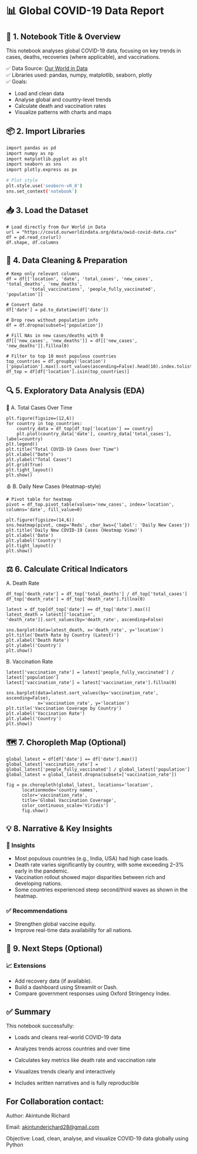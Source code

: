 # 📊 Global COVID-19 Data Report
## 📌 1. Notebook Title & Overview
This notebook analyses global COVID-19 data, focusing on key trends in cases, deaths, recoveries (where applicable), and vaccinations. 

✅ Data Source: [Our World in Data](https://ourworldindata.org/coronavirus)  
✅ Libraries used: pandas, numpy, matplotlib, seaborn, plotly  
✅ Goals:
- Load and clean data
- Analyse global and country-level trends
- Calculate death and vaccination rates
- Visualize patterns with charts and maps

## 📦 2. Import Libraries
```bash
import pandas as pd
import numpy as np
import matplotlib.pyplot as plt
import seaborn as sns
import plotly.express as px

# Plot style
plt.style.use('seaborn-v0_8')
sns.set_context('notebook')
```

## 📥 3. Load the Dataset
```
# Load directly from Our World in Data
url = "https://covid.ourworldindata.org/data/owid-covid-data.csv"
df = pd.read_csv(url)
df.shape, df.columns
```
## 🧹 4. Data Cleaning & Preparation
```
# Keep only relevant columns
df = df[['location', 'date', 'total_cases', 'new_cases', 'total_deaths', 'new_deaths',
         'total_vaccinations', 'people_fully_vaccinated', 'population']]

# Convert date
df['date'] = pd.to_datetime(df['date'])

# Drop rows without population info
df = df.dropna(subset=['population'])

# Fill NAs in new cases/deaths with 0
df[['new_cases', 'new_deaths']] = df[['new_cases', 'new_deaths']].fillna(0)

# Filter to top 10 most populous countries
top_countries = df.groupby('location')['population'].max().sort_values(ascending=False).head(10).index.tolist()
df_top = df[df['location'].isin(top_countries)]
```
## 🔍 5. Exploratory Data Analysis (EDA)
🧵 A. Total Cases Over Time
```
plt.figure(figsize=(12,6))
for country in top_countries:
    country_data = df_top[df_top['location'] == country]
    plt.plot(country_data['date'], country_data['total_cases'], label=country)
plt.legend()
plt.title("Total COVID-19 Cases Over Time")
plt.xlabel("Date")
plt.ylabel("Total Cases")
plt.grid(True)
plt.tight_layout()
plt.show()
```
🩸 B. Daily New Cases (Heatmap-style)
```
# Pivot table for heatmap
pivot = df_top.pivot_table(values='new_cases', index='location', columns='date', fill_value=0)

plt.figure(figsize=(14,6))
sns.heatmap(pivot, cmap='Reds', cbar_kws={'label': 'Daily New Cases'})
plt.title('Daily New COVID-19 Cases (Heatmap View)')
plt.xlabel('Date')
plt.ylabel('Country')
plt.tight_layout()
plt.show()
```
## ⚖️ 6. Calculate Critical Indicators
A. Death Rate
```
df_top['death_rate'] = df_top['total_deaths'] / df_top['total_cases']
df_top['death_rate'] = df_top['death_rate'].fillna(0)

latest = df_top[df_top['date'] == df_top['date'].max()]
latest_death = latest[['location', 'death_rate']].sort_values(by='death_rate', ascending=False)

sns.barplot(data=latest_death, x='death_rate', y='location')
plt.title('Death Rate by Country (Latest)')
plt.xlabel('Death Rate')
plt.ylabel('Country')
plt.show()
```
B. Vaccination Rate
```
latest['vaccination_rate'] = latest['people_fully_vaccinated'] / latest['population']
latest['vaccination_rate'] = latest['vaccination_rate'].fillna(0)

sns.barplot(data=latest.sort_values(by='vaccination_rate', ascending=False),
            x='vaccination_rate', y='location')
plt.title('Vaccination Coverage by Country')
plt.xlabel('Vaccination Rate')
plt.ylabel('Country')
plt.show()
```
## 🗺️ 7. Choropleth Map (Optional)
```
global_latest = df[df['date'] == df['date'].max()]
global_latest['vaccination_rate'] = global_latest['people_fully_vaccinated'] / global_latest['population']
global_latest = global_latest.dropna(subset=['vaccination_rate'])

fig = px.choropleth(global_latest, locations='location',
      locationmode='country names',
      color='vaccination_rate',
      title='Global Vaccination Coverage',
      color_continuous_scale='Viridis')
      fig.show()
```
## 💡 8. Narrative & Key Insights

### 📌 Insights

- Most populous countries (e.g., India, USA) had high case loads.
- Death rate varies significantly by country, with some exceeding 2–3% early in the pandemic.
- Vaccination rollout showed major disparities between rich and developing nations.
- Some countries experienced steep second/third waves as shown in the heatmap.

### ✅ Recommendations

- Strengthen global vaccine equity.
- Improve real-time data availability for all nations.
## 📁 9. Next Steps (Optional)

### 📈 Extensions

- Add recovery data (if available).
- Build a dashboard using Streamlit or Dash.
- Compare government responses using Oxford Stringency Index.

## ✅ Summary
This notebook successfully:

- Loads and cleans real-world COVID-19 data

- Analyzes trends across countries and over time

- Calculates key metrics like death rate and vaccination rate

- Visualizes trends clearly and interactively

- Includes written narratives and is fully reproducible

## For Collaboration contact:
Author: Akintunde Richard

Email: akintunderichard28@gmail.com

Objective: Load, clean, analyse, and visualize COVID-19 data globally using Python
